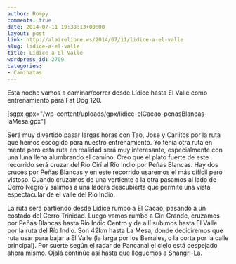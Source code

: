 ```yaml
---
author: Rompy
comments: true
date: 2014-07-11 19:38:13+00:00
layout: post
link: http://alairelibre.ws/2014/07/11/lidice-a-el-valle
slug: lidice-a-el-valle
title: Lídice a El Valle
wordpress_id: 2709
categories:
- Caminatas
---
```


Esta noche vamos a caminar/correr desde Lídice hasta El Valle como entrenamiento para Fat Dog 120.

[sgpx gpx="/wp-content/uploads/gpx/lidice-elCacao-penasBlancas-laMesa.gpx"]

Será muy divertido pasar largas horas con Tao, Jose y Carlitos por la ruta que hemos escogido para nuestro entrenamiento. Yo tenía otra ruta en mente pero esta ruta en realidad será muy interesante, especialmente con una luna llena alumbrando el camino. Creo que el plato fuerte de este recorrido será cruzar del Río Cirí al Río Indio por Peñas Blancas. Hay dos cruces por Peñas Blancas y en este recorrido usaremos el más difícil pero vistoso. Cuando cruzamos de una vertiente a la otra pasamos al lado de Cerro Negro y salimos a una ladera descubierta que permite una vista espectacular de el valle del Río Indio.

La ruta será partiendo desde Lídice rumbo a El Cacao, pasando a un costado del Cerro Trinidad. Luego vamos rumbo a Cirí Grande, cruzamos por Peñas Blancas hasta Río Indio Centro y de allí subimos hasta El Valle por la ruta del Río Indio. Son 42km hasta La Mesa, donde decidiremos que ruta usar para bajar a El Valle (la larga por los Berrales, o la corta por la calle principal). Por suerte según el radar de Pancanal el cielo está despejado ahora mismo. Ojalá continúe así hasta que lleguemos a Shangri-La.
